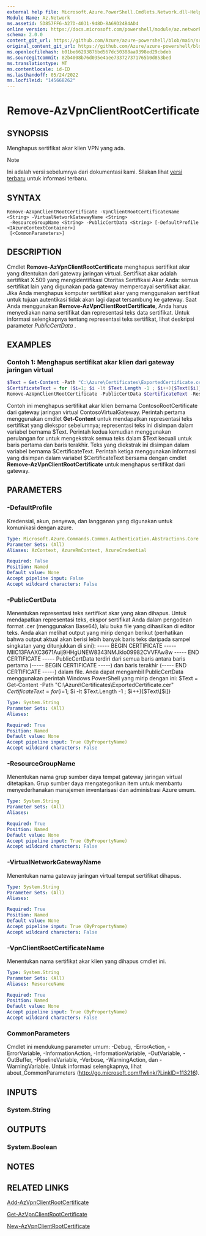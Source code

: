 ```yaml
---
external help file: Microsoft.Azure.PowerShell.Cmdlets.Network.dll-Help.xml
Module Name: Az.Network
ms.assetid: 5D857FF6-A27D-4031-948D-8A69D24B4AD4
online version: https://docs.microsoft.com/powershell/module/az.network/remove-azvpnclientrootcertificate
schema: 2.0.0
content_git_url: https://github.com/Azure/azure-powershell/blob/main/src/Network/Network/help/Remove-AzVpnClientRootCertificate.md
original_content_git_url: https://github.com/Azure/azure-powershell/blob/main/src/Network/Network/help/Remove-AzVpnClientRootCertificate.md
ms.openlocfilehash: b01be66293876bd567dc50388aa9398ed29cbdeb
ms.sourcegitcommit: 82b4008b76d035e4aee733727371765b0d853bed
ms.translationtype: MT
ms.contentlocale: id-ID
ms.lasthandoff: 05/24/2022
ms.locfileid: "145668262"
---
```

# Remove-AzVpnClientRootCertificate

## SYNOPSIS
Menghapus sertifikat akar klien VPN yang ada.

> [!NOTE]
>Ini adalah versi sebelumnya dari dokumentasi kami. Silakan lihat [versi terbaru](/powershell/module/az.network/remove-azvpnclientrootcertificate) untuk informasi terbaru.

## SYNTAX

```
Remove-AzVpnClientRootCertificate -VpnClientRootCertificateName <String> -VirtualNetworkGatewayName <String>
 -ResourceGroupName <String> -PublicCertData <String> [-DefaultProfile <IAzureContextContainer>]
 [<CommonParameters>]
```

## DESCRIPTION
Cmdlet **Remove-AzVpnClientRootCertificate** menghapus sertifikat akar yang ditentukan dari gateway jaringan virtual.
Sertifikat akar adalah sertifikat X.509 yang mengidentifikasi Otoritas Sertifikasi Akar Anda: semua sertifikat lain yang digunakan pada gateway mempercayai sertifikat akar.
Jika Anda menghapus komputer sertifikat akar yang menggunakan sertifikat untuk tujuan autentikasi tidak akan lagi dapat tersambung ke gateway.
Saat Anda menggunakan **Remove-AzVpnClientRootCertificate**, Anda harus menyediakan nama sertifikat dan representasi teks data sertifikat.
Untuk informasi selengkapnya tentang representasi teks sertifikat, lihat deskripsi parameter *PublicCertData* .

## EXAMPLES

### Contoh 1: Menghapus sertifikat akar klien dari gateway jaringan virtual
```powershell
$Text = Get-Content -Path "C:\Azure\Certificates\ExportedCertificate.cer"
$CertificateText = for ($i=1; $i -lt $Text.Length -1 ; $i++){$Text[$i]}
Remove-AzVpnClientRootCertificate -PublicCertData $CertificateText -ResourceGroupName "ContosoResourceGroup" -VirtualNetworkGatewayName "ContosoVirtualGateway" -VpnClientRootCertificateName "ContosoRootCertificate"
```

Contoh ini menghapus sertifikat akar klien bernama ContosoRootCertificate dari gateway jaringan virtual ContosoVirtualGateway.
Perintah pertama menggunakan cmdlet **Get-Content** untuk mendapatkan representasi teks sertifikat yang diekspor sebelumnya; representasi teks ini disimpan dalam variabel bernama $Text.
Perintah kedua kemudian menggunakan perulangan for untuk mengekstrak semua teks dalam $Text kecuali untuk baris pertama dan baris terakhir.
Teks yang diekstrak ini disimpan dalam variabel bernama $CertificateText.
Perintah ketiga menggunakan informasi yang disimpan dalam variabel $CertificateText bersama dengan cmdlet **Remove-AzVpnClientRootCertificate** untuk menghapus sertifikat dari gateway.

## PARAMETERS

### -DefaultProfile
Kredensial, akun, penyewa, dan langganan yang digunakan untuk komunikasi dengan azure.

```yaml
Type: Microsoft.Azure.Commands.Common.Authentication.Abstractions.Core.IAzureContextContainer
Parameter Sets: (All)
Aliases: AzContext, AzureRmContext, AzureCredential

Required: False
Position: Named
Default value: None
Accept pipeline input: False
Accept wildcard characters: False
```

### -PublicCertData
Menentukan representasi teks sertifikat akar yang akan dihapus.
Untuk mendapatkan representasi teks, ekspor sertifikat Anda dalam pengodean format .cer (menggunakan Base64), lalu buka file yang dihasilkan di editor teks.
Anda akan melihat output yang mirip dengan berikut (perhatikan bahwa output aktual akan berisi lebih banyak baris teks daripada sampel singkatan yang ditunjukkan di sini): ----- BEGIN CERTIFICATE ----- MIIC13FAAXC3671Auij9HHgUNEW8343NMJklo09982CVVFAw8w ----- END CERTIFICATE ----- PublicCertData terdiri dari semua baris antara baris pertama (----- BEGIN CERTIFICATE -----) dan baris terakhir (----- END CERTIFICATE -----) dalam file.
Anda dapat mengambil PublicCertData menggunakan perintah Windows PowerShell yang mirip dengan ini: $Text = Get-Content -Path "C:\Azure\Certificates\ExportedCertificate.cer" $CertificateText = for ($i=1; $i -lt $Text.Length -1 ; $i++){$Text\[$i\]}

```yaml
Type: System.String
Parameter Sets: (All)
Aliases:

Required: True
Position: Named
Default value: None
Accept pipeline input: True (ByPropertyName)
Accept wildcard characters: False
```

### -ResourceGroupName
Menentukan nama grup sumber daya tempat gateway jaringan virtual ditetapkan.
Grup sumber daya mengategorikan item untuk membantu menyederhanakan manajemen inventarisasi dan administrasi Azure umum.

```yaml
Type: System.String
Parameter Sets: (All)
Aliases:

Required: True
Position: Named
Default value: None
Accept pipeline input: True (ByPropertyName)
Accept wildcard characters: False
```

### -VirtualNetworkGatewayName
Menentukan nama gateway jaringan virtual tempat sertifikat dihapus.

```yaml
Type: System.String
Parameter Sets: (All)
Aliases:

Required: True
Position: Named
Default value: None
Accept pipeline input: True (ByPropertyName)
Accept wildcard characters: False
```

### -VpnClientRootCertificateName
Menentukan nama sertifikat akar klien yang dihapus cmdlet ini.

```yaml
Type: System.String
Parameter Sets: (All)
Aliases: ResourceName

Required: True
Position: Named
Default value: None
Accept pipeline input: True (ByPropertyName)
Accept wildcard characters: False
```

### CommonParameters
Cmdlet ini mendukung parameter umum: -Debug, -ErrorAction, -ErrorVariable, -InformationAction, -InformationVariable, -OutVariable, -OutBuffer, -PipelineVariable, -Verbose, -WarningAction, dan -WarningVariable. Untuk informasi selengkapnya, lihat about_CommonParameters (http://go.microsoft.com/fwlink/?LinkID=113216).

## INPUTS

### System.String

## OUTPUTS

### System.Boolean

## NOTES

## RELATED LINKS

[Add-AzVpnClientRootCertificate](./Add-AzVpnClientRootCertificate.md)

[Get-AzVpnClientRootCertificate](./Get-AzVpnClientRootCertificate.md)

[New-AzVpnClientRootCertificate](./New-AzVpnClientRootCertificate.md)


